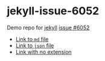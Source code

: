 # jekyll-issue-6052

Demo repo for [jekyll](https://github.com/jekyll/jekyll) [issue #6052](https://github.com/jekyll/jekyll/issues/6052)

* [Link to `md` file](test%2Fescape.md)
* [Link to `json` file](test%2Fescape.json)
* [Link with no extension](test%2Fescape)
